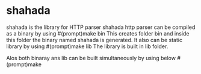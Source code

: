 # shahada
shahada is the library for HTTP parser
shahada http parser can be compiled as a binary by using 
#(prompt)make bin 
This creates folder bin and inside this folder the binary named shahada is generated.
It also can be static library by using 
#(prompt)make lib 
The library is built in lib folder.

Alos both binaray ans lib can be built simultaneously by using below 
#(prompt)make 

